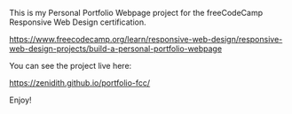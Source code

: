 This is my Personal Portfolio Webpage project for the freeCodeCamp Responsive Web Design certification. 

https://www.freecodecamp.org/learn/responsive-web-design/responsive-web-design-projects/build-a-personal-portfolio-webpage

You can see the project live here:

https://zenidith.github.io/portfolio-fcc/

Enjoy!

